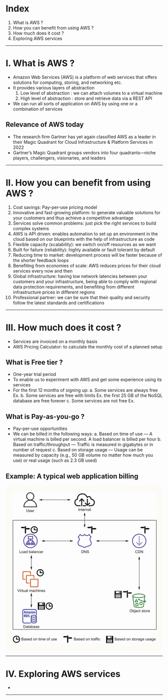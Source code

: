 # Index
1. What is AWS ?
2. How you can benefit from using AWS ?
3. How much does it cost ?
4. Exploring AWS services
------------------------------------------------------------------------------------------------------------------------------------------------------------------------------------------------------------------------------------------------------------------------------------------------------
# I. What is AWS ?
 - Amazon Web Services (AWS) is a platform of web services that offers solutions for computing, storing, and networking etc.
 - It provides various layers of abstraction
   1. Low level of abstraction   : we can attach volumes to a virtual machine
   2. High level of abstraction  : store and retrieve data via a REST API  
 - We can run all sorts of application on AWS by using one or a combination of services

## Relevance of AWS today 
 - The research firm Gartner has yet again classified AWS as a leader in their Magic Quadrant for Cloud Infrastructure & Platform Services in 2022
 - Gartner’s Magic Quadrant groups vendors into four quadrants—niche players, challengers, visionaries, and leaders

------------------------------------------------------------------------------------------------------------------------------------------------------------------------------------------------------------------------------------------------------------------------------------------------------
# II. How you can benefit from using AWS ?
1. Cost savings: Pay-per-use pricing model
2. Innovative and fast-growing platform: to generate valuable solutions for your customers and thus achieve a competitive advantage
3. Services solve common problems: just pick the right services to build complex systems
4. AWS is API driven: enables automation to set up an environment in the cloud based on our blueprints with the help of infrastructure as code
5. Flexible capacity (scalability): we switch on/off resources as we want
6. Built for failure (reliability): highly available or fault tolerant by default
7. Reducing time to market: development process will be faster because of the shorter feedback loops
8. Benefiting from economies of scale: AWS reduces prices for their cloud services every now and then
9. Global infrastructure: having low network latencies between your customers and your infrastructure, being able to comply with regional data protection requirements, and benefiting from different infrastructure prices in different regions
10. Professional partner: we can be sure that their quality and security follow the latest standards and certifications

------------------------------------------------------------------------------------------------------------------------------------------------------------------------------------------------------------------------------------------------------------------------------------------------------
# III. How much does it cost ?
 - Services are invoiced on a monthly basis
 - AWS Pricing Calculator: to calculate the monthly cost of a planned setup

## What is Free tier ?
 - One-year trial period 
 - To enable us to experiment with AWS and get some experience using its services
 - For the first 12 months of signing up:
    a. Some services are always free
       Ex. 
    b. Some services are free with limits
       Ex. the first 25 GB of the NoSQL database are free forever
    c. Some services are not free
       Ex.  
   

## What is Pay-as-you-go ?
 - Pay-per-use opportunities
 - We can be billed in the following ways:
    a. Based on time of use          — A virtual machine is billed per second. A load balancer is billed per hour
    b. Based on traffic/throughput   — Traffic is measured in gigabytes or in number of request
    c. Based on storage usage        — Usage can be measured by capacity (e.g., 50 GB volume no matter how much you use) or real usage (such as 2.3 GB used)

## Example: A typical web application billing
![Demo billing of a Web Application](../assets/web-shop-billing-demo.png)


------------------------------------------------------------------------------------------------------------------------------------------------------------------------------------------------------------------------------------------------------------------------------------------------------
# IV. Exploring AWS services
 - 
------------------------------------------------------------------------------------------------------------------------------------------------------------------------------------------------------------------------------------------------------------------------------------------------------
